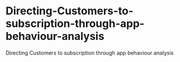 # Directing-Customers-to-subscription-through-app-behaviour-analysis
Directing Customers to subscription through app behaviour analysis
